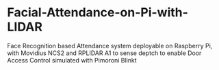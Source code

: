 # Facial-Attendance-on-Pi-with-LIDAR
Face Recognition based Attendance system deployable on Raspberry Pi, with Movidius NCS2 and RPLIDAR A1 to sense deptch to enable Door Access Control simulated with Pimoroni Blinkt
